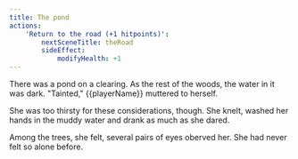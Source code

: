 ```yaml
---
title: The pond
actions:
    'Return to the road (+1 hitpoints)':
        nextSceneTitle: theRoad
        sideEffect:
            modifyHealth: +1
---
```


There was a pond on a clearing. As the rest of the woods, the water in it was dark. "Tainted," {{playerName}} muttered to herself.

She was too thirsty for these considerations, though. She knelt, washed her hands in the muddy water and drank as much as she dared.

Among the trees, she felt, several pairs of eyes oberved her. She had never felt so alone before.
